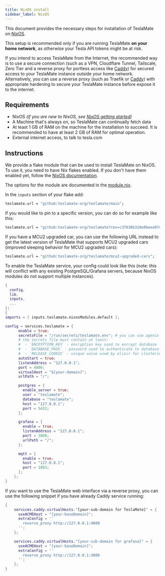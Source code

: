 ```yaml
---
title: NixOS install
sidebar_label: NixOS
---
```


This document provides the necessary steps for installation of TeslaMate on [NixOS](https://nixos.org/).

This setup is recommended only if you are running TeslaMate **on your home network**, as otherwise your Tesla API tokens might be at risk.

If you intend to access TeslaMate from the Internet, the recommended way is to use a secure connection (such as a VPN, Cloudflare Tunnel, Tailscale, Zero Tier and a reverse proxy for portless access like [Caddy](https://nixos.wiki/wiki/Caddy)) for secured access to your TeslaMate instance outside your home network.
Alternatively, you can use a reverse proxy (such as Traefik or [Caddy](https://nixos.wiki/wiki/Caddy)) with appropriate hardening to secure your TeslaMate instance before expose it to the internet.

## Requirements

- NixOS _(if you are new to NixOS, see [NixOS getting started](https://nixos.org/learn/))_
- A Machine that's always on, so TeslaMate can continually fetch data
- At least 1 GB of RAM on the machine for the installation to succeed. It is recommended to have at least 2 GB of RAM for optimal operation.
- External internet access, to talk to tesla.com

## Instructions

We provide a flake module that can be used to install TeslaMate on NixOS. To use it, you need to have Nix flakes enabled. If you don't have them enabled yet, follow the [NixOS documentation](https://nixos.wiki/wiki/Flakes).

The options for the module are documented in the [module.nix](https://github.com/teslamate-org/teslamate/blob/48fb4fa2675ed742bf1b125a784dbbbcb1aceb24/nix/module.nix).

In the `inputs` section of your flake add:

```nix
teslamate.url = "github:teslamate-org/teslamate/main";
```

If you would like to pin to a specific version, you can do so for example like this:

```nix
teslamate.url = "github:teslamate-org/teslamate?rev=c37638b320e0beea97c5d51fea51cd9fdbd07ce0"; # v2.0.0
```

If you have a MCU2 upgraded car, you can use the following URL instead to get the latest version of TeslaMate that supports MCU2 upgraded cars (improved sleeping behavior for MCU2 upgraded cars):

```nix
teslamate.url = "github:teslamate-org/teslamate/mcu2-upgraded-cars";
```

To enable the TeslaMate service, your config could look like this (note: this will conflict with any existing PostgreSQL/Grafana servers, because NixOS modules do not support multiple instances).

```nix
{
  config,
  lib,
  inputs,
  ...
}:
{
imports = [ inputs.teslamate.nixosModules.default ];

config = services.teslamate = {
      enable = true;
      secretsFile = "/run/secrets/teslamate.env"; # you can use agenix for sure: config.age.secrets.teslamateEnv.path;
      # the secrets file must contain at least:
      #  - `ENCRYPTION_KEY` - encryption key used to encrypt database
      #  - `DATABASE_PASS` - password used to authenticate to database
      #  - `RELEASE_COOKIE` - unique value used by elixir for clustering
      autoStart = true;
      listenAddress = "127.0.0.1";
      port = 4000;
      virtualHost = "$[your-domain]";
      urlPath = "/";

      postgres = {
        enable_server = true;
        user = "teslamate";
        database = "teslamate";
        host = "127.0.0.1";
        port = 5432;
      };

      grafana = {
        enable = true;
        listenAddress = "127.0.0.1";
        port = 3000;
        urlPath = "/";
      };

      mqtt = {
        enable = true;
        host = "127.0.0.1";
        port = 1883;
      };
    };
}
```

If you want to use the TeslaMate web interface via a reverse proxy, you can use the following snippet if you have already Caddy service running:

```nix
{
    services.caddy.virtualHosts."[your-sub-domain for TeslaMate]" = {
      useACMEHost = "[your-baseDomain]";
      extraConfig = ''
        reverse_proxy http://127.0.0.1:4000
      '';
    };

    services.caddy.virtualHosts."[your-sub-domain for grafana]" = {
      useACMEHost = "[your-baseDomain]";
      extraConfig = ''
        reverse_proxy http://127.0.0.1:3000
      '';
    };
}
```
